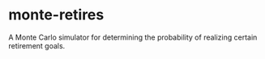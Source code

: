 # monte-retires
A Monte Carlo simulator for determining the probability of realizing certain retirement goals.
